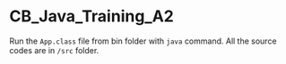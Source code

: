 # CB_Java_Training_A2

Run the ```App.class``` file from bin folder with ```java``` command.
All the source codes are in ```/src``` folder.
